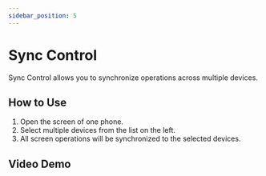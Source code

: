 ```yaml
---
sidebar_position: 5
---
```

# Sync Control

Sync Control allows you to synchronize operations across multiple devices.

## How to Use

1. Open the screen of one phone.
2. Select multiple devices from the list on the left.
3. All screen operations will be synchronized to the selected devices.

## Video Demo


